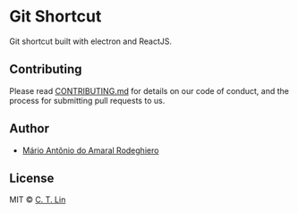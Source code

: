 # Git Shortcut

Git shortcut built with electron and ReactJS.

## Contributing

Please read [CONTRIBUTING.md](CONTRIBUTING.md) for details on our code of conduct, and the process for submitting pull requests to us.

## Author

* [Mário Antônio do Amaral Rodeghiero](https://github.com/mariorodeghiero)

## License

MIT © [C. T. Lin](https://github.com/chentsulin)
